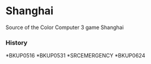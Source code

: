 Shanghai
==========

Source of the Color Computer 3 game Shanghai

### History

*BKUP0516
*BKUP0531
*SRCEMERGENCY
*BKUP0624
